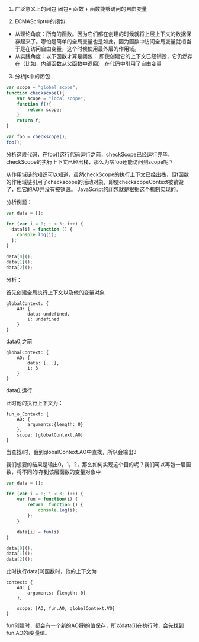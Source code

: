 1. 广泛意义上的闭包
闭包= 函数 + 函数能够访问的自由变量

2. ECMAScript中的闭包
- 从理论角度：所有的函数。因为它们都在创建的时候就将上层上下文的数据保存起来了。哪怕是简单的全局变量也是如此，因为函数中访问全局变量就相当于是在访问自由变量，这个时候使用最外层的作用域。
- 从实践角度：以下函数才算是闭包：
即使创建它的上下文已经销毁，它仍然存在（比如，内部函数从父函数中返回）
在代码中引用了自由变量
3. 分析js中的闭包

```javascript
var scope = "global scope";
function checkscope(){
    var scope = "local scope";
    function f(){
        return scope;
    }
    return f;
}

var foo = checkscope();
foo();
```
分析这段代码，在foo()这行代码运行之前，checkScope已经运行完毕，checkScope的执行上下文已经出栈，那么为啥foo还能访问到scope呢？

从作用域链的知识可以知道，虽然checkScope的执行上下文已经出栈，但f函数的作用域链引用了checkscope的活动对象，即使checkscopeContext被销毁了，但它的AO并没有被销毁。
JavaScript的闭包就是根据这个机制实现的。

分析例题：
```javascript
var data = [];

for (var i = 0; i < 3; i++) {
  data[i] = function () {
    console.log(i);
  };
}

data[0]();
data[1]();
data[2]();
```
分析：

首先创建全局执行上下文以及他的变量对象

```
globalContext: {
    AO: {
        data: undefined,
        i: undefined
    }
}

```
data[0]();之前

```
globalContext: {
    AO: {
        data: [...],
        i: 3
    }
}

```
data[0]();运行

此时他的执行上下文为： 

```
fun_o_Context: {
    AO: {
        arguments:{length: 0}
    },
    scope: [globalContext.AO]
}
```

当查找i时，会到globalContext.AO中查找，所以会输出3

我们想要的结果是输出0，1，2，那么如何实现这个目的呢？我们可以再包一层函数，将不同的i存到该层函数的变量对象中



```javascript
var data = [];

for (var i = 0; i < 3; i++) {
    var fun = function(i) {
        return  function () {
            console.log(i);
        };
    }

    data[i] = fun(i)
}

data[0]();
data[1]();
data[2]();
```

此时执行data[0]函数时，他的上下文为

```
context: {
    AO: {
        arguments: {length: 0}
    },
    
    scope: [AO, fun.AO, globalContext.VO]
}

```
fun创建时，都会有一个新的AO将i的值保存，所以data[i]在执行时，会先找到fun.AO的i变量值。
